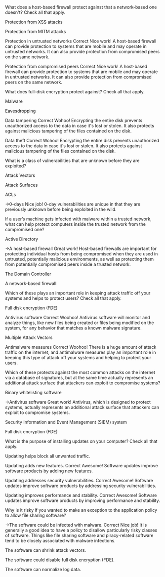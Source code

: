 What does a host-based firewall protect against that a network-based one doesn't? Check all that apply.

Protection from XSS attacks

Protection from MITM attacks

Protection in untrusted networks
Correct
Nice work! A host-based firewall can provide protection to systems that are mobile and may operate in untrusted networks. It can also provide protection from compromised peers on the same network.


Protection from compromised peers
Correct
Nice work! A host-based firewall can provide protection to systems that are mobile and may operate in untrusted networks. It can also provide protection from compromised peers on the same network.




What does full-disk encryption protect against? Check all that apply.

Malware

Eavesdropping

Data tampering
Correct
Wohoo! Encrypting the entire disk prevents unauthorized access to the data in case it's lost or stolen. It also protects against malicious tampering of the files contained on the disk.


Data theft
Correct
Wohoo! Encrypting the entire disk prevents unauthorized access to the data in case it's lost or stolen. It also protects against malicious tampering of the files contained on the disk.




What is a class of vulnerabilities that are unknown before they are exploited?

Attack Vectors

Attack Surfaces

ACLs

->0-days
Nice job! 0-day vulnerabilities are unique in that they are previously unknown before being exploited in the wild.



If a user’s machine gets infected with malware within a trusted network, what can help protect computers inside the trusted network from the compromised one?

Active Directory

->A host-based firewall
Great work! Host-based firewalls are important for protecting individual hosts from being compromised when they are used in untrusted, potentially malicious environments, as well as protecting them from potentially compromised peers inside a trusted network.

The Domain Controller

A network-based firewall



Which of these plays an important role in keeping attack traffic off your systems and helps to protect users? Check all that apply.

Full disk encryption (FDE)

Antivirus software
Correct
Woohoo! Antivirus software will monitor and analyze things, like new files being created or files being modified on the system, for any behavior that matches a known malware signature.


Multiple Attack Vectors

Antimalware measures
Correct
Woohoo! There is a huge amount of attack traffic on the internet, and antimalware measures play an important role in keeping this type of attack off your systems and helping to protect your users.




Which of these protects against the most common attacks on the internet via a database of signatures, but at the same time actually represents an additional attack surface that attackers can exploit to compromise systems?

Binary whitelisting software

->Antivirus software
Great work! Antivirus, which is designed to protect systems, actually represents an additional attack surface that attackers can exploit to compromise systems.


Security Information and Event Management (SIEM) system

Full disk encryption (FDE)




What is the purpose of installing updates on your computer? Check all that apply.

Updating helps block all unwanted traffic.

Updating adds new features.
Correct
Awesome! Software updates improve software products by adding new features.


Updating addresses security vulnerabilities.
Correct
Awesome! Software updates improve software products by addressing security vulnerabilities.


Updating improves performance and stability.
Correct
Awesome! Software updates improve software products by improving performance and stability.




Why is it risky if you wanted to make an exception to the application policy to allow file sharing software?

->The software could be infected with malware.
Correct
Nice job! It is generally a good idea to have a policy to disallow particularly risky classes of software. Things like file sharing software and piracy-related software tend to be closely associated with malware infections.

The software can shrink attack vectors.

The software could disable full disk encryption (FDE).

The software can normalize log data.